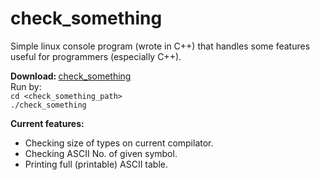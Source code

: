 check_something
===============

Simple linux console program (wrote in C++) that handles some features useful for programmers (especially C++).

<b>Download: </b><a href="https://github.com/basiurajobs/check_something/raw/master/check_something">check_something</a><br>
Run by:<br>
<code>cd <check_something_path></code><br>
<code>./check_something</code>

<b>Current features:</b><ul>
<li>Checking size of types on current compilator.
<li>Checking ASCII No. of given symbol.
<li>Printing full (printable) ASCII table.
</ul>
